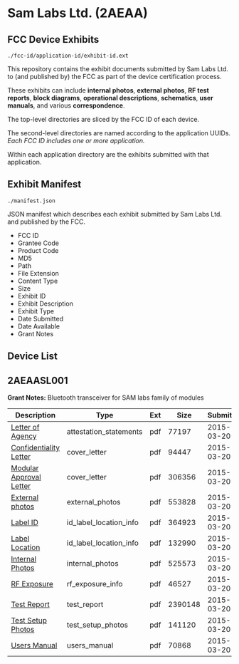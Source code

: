 # Sam Labs Ltd. (2AEAA)
## FCC Device Exhibits

```
./fcc-id/application-id/exhibit-id.ext
```

This repository contains the exhibit documents submitted by Sam Labs Ltd. to (and published by) the FCC as part of the device certification process.

These exhibits can include **internal photos**, **external photos**, **RF test reports**, **block diagrams**, **operational descriptions**, **schematics**, **user manuals**, and various **correspondence**.

The top-level directories are sliced by the FCC ID of each device.

The second-level directories are named according to the application UUIDs. *Each FCC ID includes one or more application.*

Within each application directory are the exhibits submitted with that application. 

## Exhibit Manifest

```
./manifest.json
```

JSON manifest which describes each exhibit submitted by Sam Labs Ltd. and published by the FCC.

- FCC ID
- Grantee Code
- Product Code
- MD5
- Path
- File Extension
- Content Type
- Size
- Exhibit ID
- Exhibit Description
- Exhibit Type
- Date Submitted
- Date Available
- Grant Notes

## Device List
## 2AEAASL001
**Grant Notes:** Bluetooth transceiver for SAM labs family of modules

| Description | Type | Ext | Size | Submitted | Available |
| ----------- | ---- | --- | ---- | --------- | --------- |
| [Letter of Agency](2AEAASL001/5ba88f5a454e9308cffe9bfaef1e5e8f/2561121.pdf) | attestation_statements | pdf | 77197 | 2015-03-20 | 2015-03-20 |
| [Confidentiality Letter](2AEAASL001/5ba88f5a454e9308cffe9bfaef1e5e8f/2561123.pdf) | cover_letter | pdf | 94447 | 2015-03-20 | 2015-03-20 |
| [Modular Approval Letter](2AEAASL001/5ba88f5a454e9308cffe9bfaef1e5e8f/2561124.pdf) | cover_letter | pdf | 306356 | 2015-03-20 | 2015-03-20 |
| [External photos](2AEAASL001/5ba88f5a454e9308cffe9bfaef1e5e8f/2561125.pdf) | external_photos | pdf | 553828 | 2015-03-20 | 2015-03-20 |
| [Label ID](2AEAASL001/5ba88f5a454e9308cffe9bfaef1e5e8f/2561126.pdf) | id_label_location_info | pdf | 364923 | 2015-03-20 | 2015-03-20 |
| [Label Location](2AEAASL001/5ba88f5a454e9308cffe9bfaef1e5e8f/2561127.pdf) | id_label_location_info | pdf | 132990 | 2015-03-20 | 2015-03-20 |
| [Internal Photos](2AEAASL001/5ba88f5a454e9308cffe9bfaef1e5e8f/2561128.pdf) | internal_photos | pdf | 525573 | 2015-03-20 | 2015-03-20 |
| [RF Exposure](2AEAASL001/5ba88f5a454e9308cffe9bfaef1e5e8f/2561131.pdf) | rf_exposure_info | pdf | 46527 | 2015-03-20 | 2015-03-20 |
| [Test Report](2AEAASL001/5ba88f5a454e9308cffe9bfaef1e5e8f/2561137.pdf) | test_report | pdf | 2390148 | 2015-03-20 | 2015-03-20 |
| [Test Setup Photos](2AEAASL001/5ba88f5a454e9308cffe9bfaef1e5e8f/2561138.pdf) | test_setup_photos | pdf | 141120 | 2015-03-20 | 2015-03-20 |
| [Users Manual](2AEAASL001/5ba88f5a454e9308cffe9bfaef1e5e8f/2561139.pdf) | users_manual | pdf | 70868 | 2015-03-20 | 2015-03-20 |

